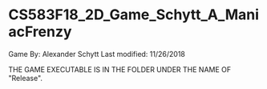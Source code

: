 # CS583F18_2D_Game_Schytt_A_ManiacFrenzy


Game By: Alexander Schytt
Last modified: 11/26/2018

THE GAME EXECUTABLE IS IN THE FOLDER UNDER THE NAME OF "Release".